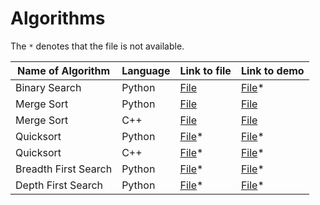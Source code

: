 # Algorithms

The `*` denotes that the file is not available.

Name of Algorithm | Language | Link to file | Link to demo 
------------------|----------|--------------|--------------
Binary Search | Python | [File](searching/binarysearch.py) | [File](searching/binarysearch_demo.py)*
Merge Sort | Python | [File](sorting/merge_sort.py) | [File](sorting/merge_sort_demo.py)
Merge Sort | C++ | [File](cpp/sorting/mergesort.cpp) | [File](https://github.com/advaithm582/algorithms/releases/download/2021.11.15/mergesort.exe)
Quicksort | Python | [File](sorting/quicksort.py)* | [File](sorting/quicksort.py)*
Quicksort | C++ | [File](cpp/sorting/quicksort.cpp)* | [File]()*
Breadth First Search | Python | [File](graph/bfs.py)* | [File](graph/bfs_demo.py)*
Depth First Search | Python | [File](graph/dfs.py)* | [File](graph/dfs_demo.py)*
